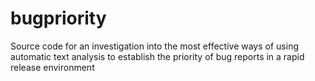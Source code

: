 # bugpriority
Source code for an investigation into the most effective ways of using automatic text analysis to establish the priority of bug reports in a rapid release environment

